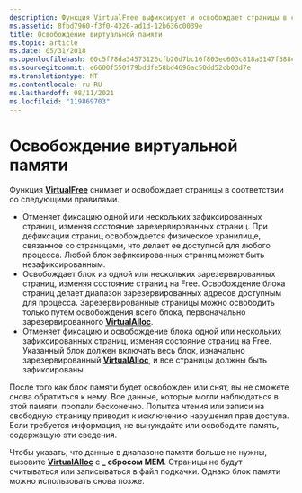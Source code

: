 ```yaml
---
description: Функция VirtualFree выфиксирует и освобождает страницы в соответствии со следующими правилами.
ms.assetid: 8fbd7960-f3f0-4326-ad1d-12b636c0039e
title: Освобождение виртуальной памяти
ms.topic: article
ms.date: 05/31/2018
ms.openlocfilehash: 60c5f78da34573126cfb20d7bc16f803ec603c818a3147f388c9661245d6c408
ms.sourcegitcommit: e6600f550f79bddfe58bd4696ac50dd52cb03d7e
ms.translationtype: MT
ms.contentlocale: ru-RU
ms.lasthandoff: 08/11/2021
ms.locfileid: "119869703"
---
```

# <a name="freeing-virtual-memory"></a>Освобождение виртуальной памяти

Функция [**VirtualFree**](/windows/win32/api/memoryapi/nf-memoryapi-virtualfree) снимает и освобождает страницы в соответствии со следующими правилами.

-   Отменяет фиксацию одной или нескольких зафиксированных страниц, изменяя состояние зарезервированных страниц. При дефиксации страниц освобождается физическое хранилище, связанное со страницами, что делает ее доступной для любого процесса. Любой блок зафиксированных страниц может быть незафиксированным.
-   Освобождает блок из одной или нескольких зарезервированных страниц, изменяя состояние страниц на Free. Освобождение блока страниц делает диапазон зарезервированных адресов доступным для процесса. Зарезервированные страницы можно освободить только путем освобождения всего блока, первоначально зарезервированного [**VirtualAlloc**](/windows/win32/api/memoryapi/nf-memoryapi-virtualalloc).
-   Отменяет фиксацию и освобождение блока одной или нескольких зафиксированных страниц, изменяя состояние страниц на Free. Указанный блок должен включать весь блок, изначально зарезервированный [**VirtualAlloc**](/windows/win32/api/memoryapi/nf-memoryapi-virtualalloc), и все страницы должны быть зафиксированы.

После того как блок памяти будет освобожден или снят, вы не сможете снова обратиться к нему. Все данные, которые могли наблюдаться в этой памяти, пропали бесконечно. Попытка чтения или записи на свободную страницу приводит к исключению нарушения прав доступа. Если требуется информация, не вынуждайте или освободите память, содержащую эти сведения.

Чтобы указать, что данные в диапазоне памяти больше не нужны, вызовите [**VirtualAlloc**](/windows/win32/api/memoryapi/nf-memoryapi-virtualalloc) с **\_ сбросом MEM**. Страницы не будут считываться или записываться в файл подкачки. Однако блок памяти можно использовать снова позже.

 

 
